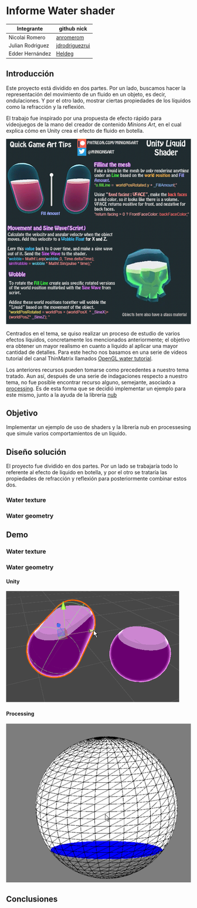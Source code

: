 # Informe Water shader
|       Integrante      |                 github nick                   |
|-----------------------|-----------------------------------------------|
| Nicolai Romero         | [anromerom](https://github.com/anromerom) |
| Julian Rodriguez      | [jdrodriguezrui](https://github.com/jdrodriguezrui)       |
| Edder Hernández      | [Heldeg](https://github.com/Heldeg)       |
## Introducción
Este proyecto está dividido en dos partes. Por un lado, buscamos hacer la representación del movimiento de un fluido en un objeto, es decir, ondulaciones. Y por el otro lado, mostrar ciertas propiedades de los líquidos como la refracción y la reflexión.

El trabajo fue inspirado por una propuesta de efecto rápido para videojuegos de la mano del creador de contenido *Minions Art*, en el cual explica cómo en Unity crea el efecto de fluido en botella.

![Error en imagen](./resources/0.gif)

Centrados en el tema, se quiso realizar un proceso de estudio de varios efectos líquidos, concretamente los mencionados anteriormente; el objetivo era obtener un mayor realismo en cuanto a liquido al aplicar una mayor cantidad de detalles. Para este hecho nos basamos en una serie de videos tutorial del canal ThinMatrix llamados [OpenGL water tutorial](https://www.youtube.com/watch?v=HusvGeEDU_U&t=3s).

Los anteriores recursos pueden tomarse como precedentes a nuestro tema tratado. Aun así, después de una serie de indagaciones respecto a nuestro tema, no fue posible encontrar recurso alguno, semejante, asociado a [processing](https://processing.org/). Es de esta forma que se decidió implementar un ejemplo para este mismo, junto a la ayuda de la librería [nub](https://github.com/VisualComputing/nub#interactivity) 
## Objetivo
Implementar un ejemplo de uso de shaders y la librería nub en processesing que simule varios comportamientos de un líquido.
## Diseño solución
El proyecto fue dividido en dos partes. Por un lado se trabajaría todo lo referente al efecto de liquido en botella, y por el otro se trataría las propiedades de refracción y reflexión para posteriormente combinar estos dos.
### Water texture
### Water geometry
## Demo
### Water texture
### Water geometry
#### Unity
![Error en imagen](./resources/3.gif)
#### Processing
![Error en imagen](./resources/4.gif)
## Conclusiones
